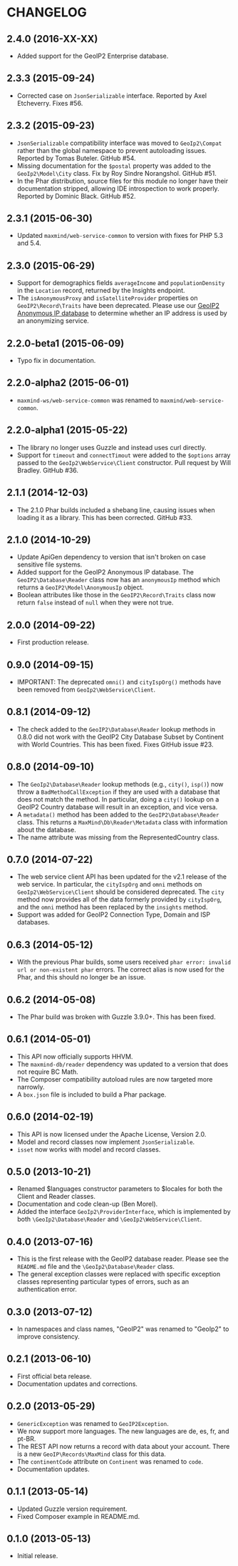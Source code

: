 CHANGELOG
=========

2.4.0 (2016-XX-XX)
------------------

* Added support for the GeoIP2 Enterprise database.

2.3.3 (2015-09-24)
------------------

* Corrected case on `JsonSerializable` interface. Reported by Axel Etcheverry.
  Fixes #56.

2.3.2 (2015-09-23)
------------------

* `JsonSerializable` compatibility interface was moved to `GeoIp2\Compat`
  rather than the global namespace to prevent autoloading issues. Reported by
  Tomas Buteler. GitHub #54.
* Missing documentation for the `$postal` property was added to the
  `GeoIp2\Model\City` class. Fix by Roy Sindre Norangshol. GitHub #51.
* In the Phar distribution, source files for this module no longer have their
  documentation stripped, allowing IDE introspection to work properly.
  Reported by Dominic Black. GitHub #52.

2.3.1 (2015-06-30)
------------------

* Updated `maxmind/web-service-common` to version with fixes for PHP 5.3 and
  5.4.

2.3.0 (2015-06-29)
------------------

* Support for demographics fields `averageIncome` and `populationDensity` in
  the `Location` record, returned by the Insights endpoint.
* The `isAnonymousProxy` and `isSatelliteProvider` properties on
  `GeoIP2\Record\Traits` have been deprecated. Please use our [GeoIP2
  Anonymous IP database](https://www.maxmind.com/en/geoip2-anonymous-ip-database)
  to determine whether an IP address is used by an anonymizing service.

2.2.0-beta1 (2015-06-09)
------------------------

* Typo fix in documentation.

2.2.0-alpha2 (2015-06-01)
-------------------------

* `maxmind-ws/web-service-common` was renamed to `maxmind/web-service-common`.

2.2.0-alpha1 (2015-05-22)
-------------------------

* The library no longer uses Guzzle and instead uses curl directly.
* Support for `timeout` and `connectTimout` were added to the `$options` array
  passed to the `GeoIp2\WebService\Client` constructor. Pull request by Will
  Bradley. GitHub #36.

2.1.1 (2014-12-03)
------------------

* The 2.1.0 Phar builds included a shebang line, causing issues when loading
  it as a library. This has been corrected. GitHub #33.

2.1.0 (2014-10-29)
------------------

* Update ApiGen dependency to version that isn't broken on case sensitive
  file systems.
* Added support for the GeoIP2 Anonymous IP database. The
  `GeoIP2\Database\Reader` class now has an `anonymousIp` method which returns
  a `GeoIP2\Model\AnonymousIp` object.
* Boolean attributes like those in the `GeoIP2\Record\Traits` class now return
 `false` instead of `null` when they were not true.

2.0.0 (2014-09-22)
------------------

* First production release.

0.9.0 (2014-09-15)
------------------

* IMPORTANT: The deprecated `omni()` and `cityIspOrg()` methods have been
  removed from `GeoIp2\WebService\Client`.

0.8.1 (2014-09-12)
------------------

* The check added to the `GeoIP2\Database\Reader` lookup methods in 0.8.0 did
  not work with the GeoIP2 City Database Subset by Continent with World
  Countries. This has been fixed. Fixes GitHub issue #23.

0.8.0 (2014-09-10)
------------------

* The `GeoIp2\Database\Reader` lookup methods (e.g., `city()`, `isp()`) now
  throw a `BadMethodCallException` if they are used with a database that
  does not match the method. In particular, doing a `city()` lookup on a
  GeoIP2 Country database will result in an exception, and vice versa.
* A `metadata()` method has been added to the `GeoIP2\Database\Reader` class.
  This returns a `MaxMind\Db\Reader\Metadata` class with information about the
  database.
* The name attribute was missing from the RepresentedCountry class.

0.7.0 (2014-07-22)
------------------

* The web service client API has been updated for the v2.1 release of the web
  service. In particular, the `cityIspOrg` and `omni` methods on
  `GeoIp2\WebService\Client` should be considered deprecated. The `city`
  method now provides all of the data formerly provided by `cityIspOrg`, and
  the `omni` method has been replaced by the `insights` method.
* Support was added for GeoIP2 Connection Type, Domain and ISP databases.


0.6.3 (2014-05-12)
------------------

* With the previous Phar builds, some users received `phar error: invalid url
  or non-existent phar` errors. The correct alias is now used for the Phar,
  and this should no longer be an issue.

0.6.2 (2014-05-08)
------------------

* The Phar build was broken with Guzzle 3.9.0+. This has been fixed.

0.6.1 (2014-05-01)
------------------

* This API now officially supports HHVM.
* The `maxmind-db/reader` dependency was updated to a version that does not
  require BC Math.
* The Composer compatibility autoload rules are now targeted more narrowly.
* A `box.json` file is included to build a Phar package.

0.6.0 (2014-02-19)
------------------

* This API is now licensed under the Apache License, Version 2.0.
* Model and record classes now implement `JsonSerializable`.
* `isset` now works with model and record classes.

0.5.0 (2013-10-21)
------------------

* Renamed $languages constructor parameters to $locales for both the Client
  and Reader classes.
* Documentation and code clean-up (Ben Morel).
* Added the interface `GeoIp2\ProviderInterface`, which is implemented by both
  `\GeoIp2\Database\Reader` and `\GeoIp2\WebService\Client`.

0.4.0 (2013-07-16)
------------------

* This is the first release with the GeoIP2 database reader. Please see the
  `README.md` file and the `\GeoIp2\Database\Reader` class.
* The general exception classes were replaced with specific exception classes
  representing particular types of errors, such as an authentication error.

0.3.0 (2013-07-12)
------------------

* In namespaces and class names, "GeoIP2" was renamed to "GeoIp2" to improve
  consistency.

0.2.1 (2013-06-10)
------------------

* First official beta release.
* Documentation updates and corrections.

0.2.0 (2013-05-29)
------------------

* `GenericException` was renamed to `GeoIP2Exception`.
* We now support more languages. The new languages are de, es, fr, and pt-BR.
* The REST API now returns a record with data about your account. There is
  a new `GeoIP\Records\MaxMind` class for this data.
* The `continentCode` attribute on `Continent` was renamed to `code`.
* Documentation updates.

0.1.1 (2013-05-14)
------------------

* Updated Guzzle version requirement.
* Fixed Composer example in README.md.


0.1.0 (2013-05-13)
------------------

* Initial release.
